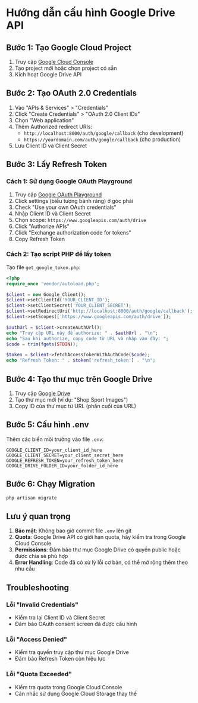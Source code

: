 # Hướng dẫn cấu hình Google Drive API

## Bước 1: Tạo Google Cloud Project

1. Truy cập [Google Cloud Console](https://console.cloud.google.com/)
2. Tạo project mới hoặc chọn project có sẵn
3. Kích hoạt Google Drive API

## Bước 2: Tạo OAuth 2.0 Credentials

1. Vào "APIs & Services" > "Credentials"
2. Click "Create Credentials" > "OAuth 2.0 Client IDs"
3. Chọn "Web application"
4. Thêm Authorized redirect URIs:
   - `http://localhost:8000/auth/google/callback` (cho development)
   - `https://yourdomain.com/auth/google/callback` (cho production)
5. Lưu Client ID và Client Secret

## Bước 3: Lấy Refresh Token

### Cách 1: Sử dụng Google OAuth Playground
1. Truy cập [Google OAuth Playground](https://developers.google.com/oauthplayground/)
2. Click settings (biểu tượng bánh răng) ở góc phải
3. Check "Use your own OAuth credentials"
4. Nhập Client ID và Client Secret
5. Chọn scope: `https://www.googleapis.com/auth/drive`
6. Click "Authorize APIs"
7. Click "Exchange authorization code for tokens"
8. Copy Refresh Token

### Cách 2: Tạo script PHP để lấy token
Tạo file `get_google_token.php`:

```php
<?php
require_once 'vendor/autoload.php';

$client = new Google_Client();
$client->setClientId('YOUR_CLIENT_ID');
$client->setClientSecret('YOUR_CLIENT_SECRET');
$client->setRedirectUri('http://localhost:8000/auth/google/callback');
$client->setScopes(['https://www.googleapis.com/auth/drive']);

$authUrl = $client->createAuthUrl();
echo "Truy cập URL này để authorize: " . $authUrl . "\n";
echo "Sau khi authorize, copy code từ URL và nhập vào đây: ";
$code = trim(fgets(STDIN));

$token = $client->fetchAccessTokenWithAuthCode($code);
echo "Refresh Token: " . $token['refresh_token'] . "\n";
```

## Bước 4: Tạo thư mục trên Google Drive

1. Truy cập [Google Drive](https://drive.google.com)
2. Tạo thư mục mới (ví dụ: "Shop Sport Images")
3. Copy ID của thư mục từ URL (phần cuối của URL)

## Bước 5: Cấu hình .env

Thêm các biến môi trường vào file `.env`:

```env
GOOGLE_CLIENT_ID=your_client_id_here
GOOGLE_CLIENT_SECRET=your_client_secret_here
GOOGLE_REFRESH_TOKEN=your_refresh_token_here
GOOGLE_DRIVE_FOLDER_ID=your_folder_id_here
```

## Bước 6: Chạy Migration

```bash
php artisan migrate
```

## Lưu ý quan trọng

1. **Bảo mật**: Không bao giờ commit file `.env` lên git
2. **Quota**: Google Drive API có giới hạn quota, hãy kiểm tra trong Google Cloud Console
3. **Permissions**: Đảm bảo thư mục Google Drive có quyền public hoặc được chia sẻ phù hợp
4. **Error Handling**: Code đã có xử lý lỗi cơ bản, có thể mở rộng thêm theo nhu cầu

## Troubleshooting

### Lỗi "Invalid Credentials"
- Kiểm tra lại Client ID và Client Secret
- Đảm bảo OAuth consent screen đã được cấu hình

### Lỗi "Access Denied"
- Kiểm tra quyền truy cập thư mục Google Drive
- Đảm bảo Refresh Token còn hiệu lực

### Lỗi "Quota Exceeded"
- Kiểm tra quota trong Google Cloud Console
- Cân nhắc sử dụng Google Cloud Storage thay thế

